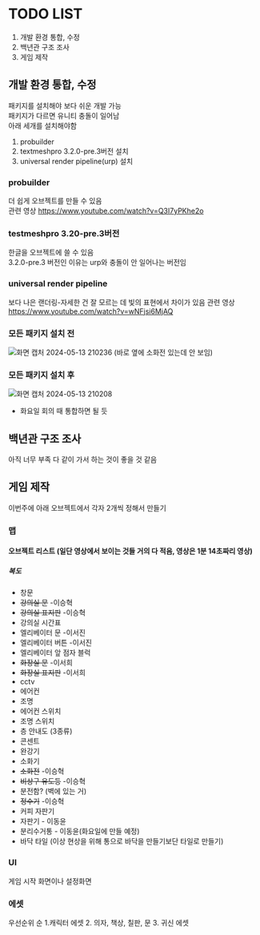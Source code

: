 # TODO LIST
1. 개발 환경 통합, 수정
2. 백년관 구조 조사
3. 게임 제작

## 개발 환경 통합, 수정
패키지를 설치해야 보다 쉬운 개발 가능   
패키지가 다르면 유니티 충돌이 일어남   
아래 세개를 설치해야함
1. probuilder
2. textmeshpro 3.2.0-pre.3버전 설치
3. universal render pipeline(urp) 설치

### probuilder
더 쉽게 오브젝트를 만들 수 있음   
관련 영상 https://www.youtube.com/watch?v=Q3I7yPKhe2o

### testmeshpro 3.20-pre.3버전
한글을 오브젝트에 쓸 수 있음   
3.2.0-pre.3 버전인 이유는 urp와 충돌이 안 일어나는 버전임

### universal render pipeline
보다 나은 랜더링-자세한 건 잘 모르는 데 빛의 표현에서 차이가 있음
관련 영상 https://www.youtube.com/watch?v=wNFjsi6MjAQ

### 모든 패키지 설치 전
![화면 캡처 2024-05-13 210236](https://github.com/leeshyuk/the-building-0/assets/163493972/481b638d-3c54-48e4-bc05-7bfd43c135c6)
(바로 옆에 소화전 있는데 안 보임)

### 모든 패키지 설치 후
![화면 캡처 2024-05-13 210208](https://github.com/leeshyuk/the-building-0/assets/163493972/114689fc-de0b-4c38-983c-b82dcd4c5a0a)

* 화요일 회의 때 통합하면 될 듯


## 백년관 구조 조사
아직 너무 부족
다 같이 가서 하는 것이 좋을 것 같음

## 게임 제작
이번주에 아래 오브젝트에서 각자 2개씩 정해서 만들기

### 맵
#### 오브젝트 리스트 (일단 영상에서 보이는 것들 거의 다 적음, 영상은 1분 14초짜리 영상)
##### 복도
* 창문   
* ~~강의실 문~~ -이승혁
* ~~강의실 표지판~~ -이승혁
* 강의실 시간표
* 엘리베이터 문 -이서진
* 엘리베이터 버튼 -이서진
* 엘리베이터 앞 점자 블럭
* ~~화장실 문~~ -이서희
* ~~화장실 표지판~~ -이서희
* cctv
* 에어컨
* 조명
* 에어컨 스위치
* 조명 스위치
* 층 안내도 (3종류)
* 콘센트
* 완강기
* 소화기
* ~~소화전~~ -이승혁
* ~~비상구 유도등~~ -이승혁
* 분전함? (벽에 있는 거)
* ~~정수기~~ -이승혁
* 커피 자판기
* 자판기 - 이동윤
* 분리수거통 - 이동윤(화요일에 만들 예정)
* 바닥 타일 (이상 현상을 위해 통으로 바닥을 만들기보단 타일로 만들기)
  
### UI
게임 시작 화면이나 설정화면

### 에셋
우선순위 순
1.캐릭터 에셋
2. 의자, 책상, 칠판, 문
3. 귀신 에셋
